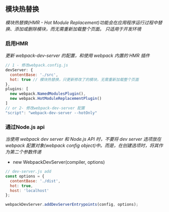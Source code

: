 ## 模块热替换
*模块热替换(HMR - Hot Module Replacement)功能会在应用程序运行过程中替换、添加或删除模块，而无需重新加载整个页面。*
*只适用于开发环境*

### 启用HMR 
*更新 webpack-dev-server 的配置，和使用 webpack 内置的 HMR 插件*
```js
// 1 - 修改webpack.config.js
devServer: {
  contentBase: './src',
  hot: true // 模块热替换，只更新修改了的模块，无需重新加载整个页面
},
plugins: [
  new webpack.NamedModulesPlugin(),
  new webpack.HotModuleReplacementPlugin()
]
// or 2- 修改webpack-dev-server 配置
"script": "webpack-dev-server --hotOnly"
```

### 通过Node.js api
*当使用 webpack dev server 和 Node.js API 时，不要将 dev server 选项放在 webpack 配置对象(webpack config object)中。而是，在创建选项时，将其作为第二个参数传递*
- new WebpackDevServer(compiler, options)

```js
// dev-server.js add 
const options = {
  contentBase: './dist',
  hot: true,
  host: 'localhost'
};

webpackDevServer.addDevServerEntrypoints(config, options);
```
